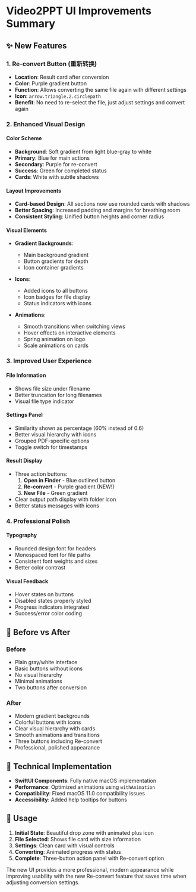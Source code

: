 # Video2PPT UI Improvements Summary

## ✨ New Features

### 1. **Re-convert Button** (重新转换)
- **Location**: Result card after conversion
- **Color**: Purple gradient button
- **Function**: Allows converting the same file again with different settings
- **Icon**: `arrow.triangle.2.circlepath`
- **Benefit**: No need to re-select the file, just adjust settings and convert again

### 2. **Enhanced Visual Design**

#### Color Scheme
- **Background**: Soft gradient from light blue-gray to white
- **Primary**: Blue for main actions
- **Secondary**: Purple for re-convert
- **Success**: Green for completed status
- **Cards**: White with subtle shadows

#### Layout Improvements
- **Card-based Design**: All sections now use rounded cards with shadows
- **Better Spacing**: Increased padding and margins for breathing room
- **Consistent Styling**: Unified button heights and corner radius

#### Visual Elements
- **Gradient Backgrounds**: 
  - Main background gradient
  - Button gradients for depth
  - Icon container gradients
  
- **Icons**: 
  - Added icons to all buttons
  - Icon badges for file display
  - Status indicators with icons
  
- **Animations**:
  - Smooth transitions when switching views
  - Hover effects on interactive elements
  - Spring animation on logo
  - Scale animations on cards

### 3. **Improved User Experience**

#### File Information
- Shows file size under filename
- Better truncation for long filenames
- Visual file type indicator

#### Settings Panel
- Similarity shown as percentage (60% instead of 0.6)
- Better visual hierarchy with icons
- Grouped PDF-specific options
- Toggle switch for timestamps

#### Result Display
- Three action buttons:
  1. **Open in Finder** - Blue outlined button
  2. **Re-convert** - Purple gradient (NEW!)
  3. **New File** - Green gradient
- Clear output path display with folder icon
- Better status messages with icons

### 4. **Professional Polish**

#### Typography
- Rounded design font for headers
- Monospaced font for file paths
- Consistent font weights and sizes
- Better color contrast

#### Visual Feedback
- Hover states on buttons
- Disabled states properly styled
- Progress indicators integrated
- Success/error color coding

## 🎨 Before vs After

### Before
- Plain gray/white interface
- Basic buttons without icons
- No visual hierarchy
- Minimal animations
- Two buttons after conversion

### After
- Modern gradient backgrounds
- Colorful buttons with icons
- Clear visual hierarchy with cards
- Smooth animations and transitions
- Three buttons including Re-convert
- Professional, polished appearance

## 📱 Technical Implementation

- **SwiftUI Components**: Fully native macOS implementation
- **Performance**: Optimized animations using `withAnimation`
- **Compatibility**: Fixed macOS 11.0 compatibility issues
- **Accessibility**: Added help tooltips for buttons

## 🚀 Usage

1. **Initial State**: Beautiful drop zone with animated plus icon
2. **File Selected**: Shows file card with size information
3. **Settings**: Clean card with visual controls
4. **Converting**: Animated progress with status
5. **Complete**: Three-button action panel with Re-convert option

The new UI provides a more professional, modern appearance while improving usability with the new Re-convert feature that saves time when adjusting conversion settings.